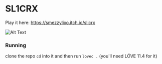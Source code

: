 # SL1CRX
Play it here: https://smezzylixo.itch.io/slicrx

![Alt Text](https://img.itch.zone/aW1hZ2UvMTM0Nzc0Ni83ODQ2MzA0LmdpZg==/original/GYAhdh.gif)

### Running 
clone the repo `cd` into it and then run `lovec .` (you'll need LÖVE 11.4 for it) 

